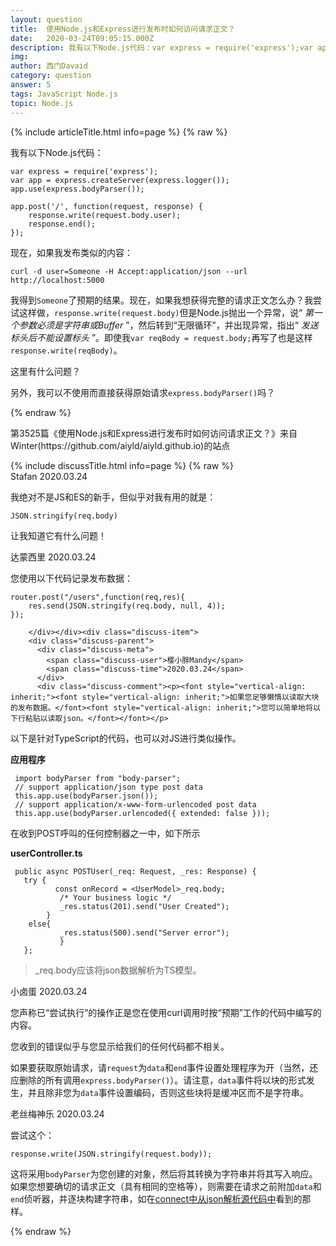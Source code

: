 ```yaml
---
layout: question
title:  使用Node.js和Express进行发布时如何访问请求正文？
date:   2020-03-24T09:05:15.000Z
description: 我有以下Node.js代码：var express = require('express');var app = express.createSer...
img: 
author: 西门Davaid
category: question
answer: 5
tags: JavaScript Node.js
topic: Node.js
---
```

<div class="article-root">
  <div class="article">
    {% include articleTitle.html info=page %}
    {% raw %}
    <div class="article-content"><p><font style="vertical-align: inherit;"><font style="vertical-align: inherit;">我有以下Node.js代码：</font></font></p>

<pre><code>var express = require('express');<font></font>
var app = express.createServer(express.logger());<font></font>
app.use(express.bodyParser());<font></font>
<font></font>
app.post('/', function(request, response) {<font></font>
    response.write(request.body.user);<font></font>
    response.end();<font></font>
});<font></font>
</code></pre>

<p><font style="vertical-align: inherit;"><font style="vertical-align: inherit;">现在，如果我发布类似的内容：</font></font></p>

<pre><code>curl -d user=Someone -H Accept:application/json --url http://localhost:5000
</code></pre>

<p><font style="vertical-align: inherit;"><font style="vertical-align: inherit;">我得到</font></font><code>Someone</code><font style="vertical-align: inherit;"><font style="vertical-align: inherit;">了预期的结果。</font><font style="vertical-align: inherit;">现在，如果我想获得完整的请求正文怎么办？</font><font style="vertical-align: inherit;">我尝试这样做，</font></font><code>response.write(request.body)</code><font style="vertical-align: inherit;"><font style="vertical-align: inherit;">但是Node.js抛出一个异常，说“ </font></font><em><font style="vertical-align: inherit;"><font style="vertical-align: inherit;">第一个参数必须是字符串或Buffer</font></font></em><font style="vertical-align: inherit;"><font style="vertical-align: inherit;"> ”，然后转到“无限循环”，并出现异常，指出“ </font></font><em><font style="vertical-align: inherit;"><font style="vertical-align: inherit;">发送标头后不能设置标头</font></font></em><font style="vertical-align: inherit;"><font style="vertical-align: inherit;"> ”。</font><font style="vertical-align: inherit;">即使我</font></font><code>var reqBody = request.body;</code><font style="vertical-align: inherit;"><font style="vertical-align: inherit;">再写了</font><font style="vertical-align: inherit;">也是这样</font></font><code>response.write(reqBody)</code><font style="vertical-align: inherit;"><font style="vertical-align: inherit;">。</font></font></p>

<p><font style="vertical-align: inherit;"><font style="vertical-align: inherit;">这里有什么问题？</font></font></p>

<p><font style="vertical-align: inherit;"><font style="vertical-align: inherit;">另外，我可以不使用而直接获得原始请求</font></font><code>express.bodyParser()</code><font style="vertical-align: inherit;"><font style="vertical-align: inherit;">吗？</font></font></p></div>
    {% endraw %}
  </div>
  <p class="winter_mark">第3525篇《使用Node.js和Express进行发布时如何访问请求正文？》来自Winter(https://github.com/aiyld/aiyld.github.io)的站点</p>
  <div class="discuss-wrapper">
    {% include discussTitle.html info=page %}
    {% raw %}
    <div class="discuss-item">
        <div class="discuss-parent">
          <div class="discuss-meta">
            <span class="discuss-user">Stafan</span>
            <span class="discuss-time">2020.03.24</span>
          </div>
          <div class="discuss-comment"><p><font style="vertical-align: inherit;"><font style="vertical-align: inherit;">我绝对不是JS和ES的新手，但似乎对我有用的就是：</font></font></p>

<pre><code>JSON.stringify(req.body)
</code></pre>

<p><font style="vertical-align: inherit;"><font style="vertical-align: inherit;">让我知道它有什么问题！</font></font></p></div>
        </div></div><div class="discuss-item">
        <div class="discuss-parent">
          <div class="discuss-meta">
            <span class="discuss-user">达蒙西里</span>
            <span class="discuss-time">2020.03.24</span>
          </div>
          <div class="discuss-comment"><p><font style="vertical-align: inherit;"><font style="vertical-align: inherit;">您使用以下代码记录发布数据：</font></font></p>

<pre><code>router.post("/users",function(req,res){<font></font>
    res.send(JSON.stringify(req.body, null, 4));<font></font>
});<font></font>
</code></pre></div>
        </div></div><div class="discuss-item">
        <div class="discuss-parent">
          <div class="discuss-meta">
            <span class="discuss-user">樱小胖Mandy</span>
            <span class="discuss-time">2020.03.24</span>
          </div>
          <div class="discuss-comment"><p><font style="vertical-align: inherit;"><font style="vertical-align: inherit;">如果您足够懒惰以读取大块的发布数据。</font><font style="vertical-align: inherit;">您可以简单地将以下行粘贴以读取json。</font></font></p>

<p><font style="vertical-align: inherit;"><font style="vertical-align: inherit;">以下是针对TypeScript的代码，也可以对JS进行类似操作。</font></font></p>

<p><strong><font style="vertical-align: inherit;"><font style="vertical-align: inherit;">应用程序</font></font></strong></p>

<pre><code> import bodyParser from "body-parser";<font></font>
 // support application/json type post data<font></font>
 this.app.use(bodyParser.json());<font></font>
 // support application/x-www-form-urlencoded post data<font></font>
 this.app.use(bodyParser.urlencoded({ extended: false }));<font></font>
</code></pre>

<p><font style="vertical-align: inherit;"><font style="vertical-align: inherit;">在收到POST呼叫的任何控制器之一中，如下所示</font></font></p>

<p><strong><font style="vertical-align: inherit;"><font style="vertical-align: inherit;">userController.ts</font></font></strong></p>

<pre><code> public async POSTUser(_req: Request, _res: Response) {<font></font>
   try {<font></font>
          const onRecord = &lt;UserModel&gt;_req.body;<font></font>
           /* Your business logic */<font></font>
           _res.status(201).send("User Created");<font></font>
        }<font></font>
    else{<font></font>
           _res.status(500).send("Server error");<font></font>
           }        <font></font>
   };<font></font>
</code></pre>

<blockquote>
  <p><font style="vertical-align: inherit;"><font style="vertical-align: inherit;">_req.body应该将json数据解析为TS模型。</font></font></p>
</blockquote></div>
        </div></div><div class="discuss-item">
        <div class="discuss-parent">
          <div class="discuss-meta">
            <span class="discuss-user">小卤蛋</span>
            <span class="discuss-time">2020.03.24</span>
          </div>
          <div class="discuss-comment"><p><font style="vertical-align: inherit;"><font style="vertical-align: inherit;">您声称已“尝试执行”的操作正是您在使用curl调用时按“预期”工作的代码中编写的内容。</font></font></p>

<p><font style="vertical-align: inherit;"><font style="vertical-align: inherit;">您收到的错误似乎与您显示给我们的任何代码都不相关。</font></font></p>

<p><font style="vertical-align: inherit;"><font style="vertical-align: inherit;">如果要获取原始请求，请</font></font><code>request</code><font style="vertical-align: inherit;"><font style="vertical-align: inherit;">为</font></font><code>data</code><font style="vertical-align: inherit;"><font style="vertical-align: inherit;">和</font></font><code>end</code><font style="vertical-align: inherit;"><font style="vertical-align: inherit;">事件</font><font style="vertical-align: inherit;">设置处理程序</font><font style="vertical-align: inherit;">为开</font><font style="vertical-align: inherit;">（当然，还应删除的所有调用</font></font><code>express.bodyParser()</code><font style="vertical-align: inherit;"><font style="vertical-align: inherit;">）。</font><font style="vertical-align: inherit;">请注意，</font></font><code>data</code><font style="vertical-align: inherit;"><font style="vertical-align: inherit;">事件将以块的形式发生，并且除非您为</font></font><code>data</code><font style="vertical-align: inherit;"><font style="vertical-align: inherit;">事件</font><font style="vertical-align: inherit;">设置编码，否则</font><font style="vertical-align: inherit;">这些块将是缓冲区而不是字符串。</font></font></p></div>
        </div></div><div class="discuss-item">
        <div class="discuss-parent">
          <div class="discuss-meta">
            <span class="discuss-user">老丝梅神乐</span>
            <span class="discuss-time">2020.03.24</span>
          </div>
          <div class="discuss-comment"><p><font style="vertical-align: inherit;"><font style="vertical-align: inherit;">尝试这个：</font></font></p>

<pre><code>response.write(JSON.stringify(request.body));
</code></pre>

<p><font style="vertical-align: inherit;"><font style="vertical-align: inherit;">这将采用</font></font><code>bodyParser</code><font style="vertical-align: inherit;"><font style="vertical-align: inherit;">为您创建</font><font style="vertical-align: inherit;">的对象，</font><font style="vertical-align: inherit;">然后将其转换为字符串并将其写入响应。</font><font style="vertical-align: inherit;">如果您想要确切的请求正文（具有相同的空格等），则需要</font><font style="vertical-align: inherit;">在请求之前附加</font></font><code>data</code><font style="vertical-align: inherit;"><font style="vertical-align: inherit;">和</font></font><code>end</code><font style="vertical-align: inherit;"><font style="vertical-align: inherit;">侦听器，并逐块构建字符串，如在</font></font><a href="https://github.com/senchalabs/connect/blob/master/lib/middleware/json.js#L50" rel="nofollow"><font style="vertical-align: inherit;"><font style="vertical-align: inherit;">connect中从json解析源代码中</font></font></a><font style="vertical-align: inherit;"><font style="vertical-align: inherit;">看到的那样</font><font style="vertical-align: inherit;">。</font></font></p></div>
        </div></div>
    {% endraw %}
  </div>
<div>
